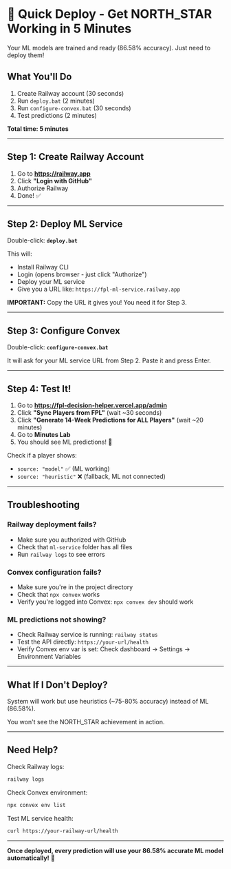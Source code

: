 # 🚀 Quick Deploy - Get NORTH_STAR Working in 5 Minutes

Your ML models are trained and ready (86.58% accuracy). Just need to deploy them!

## What You'll Do

1. Create Railway account (30 seconds)
2. Run `deploy.bat` (2 minutes)
3. Run `configure-convex.bat` (30 seconds)
4. Test predictions (2 minutes)

**Total time: 5 minutes**

---

## Step 1: Create Railway Account

1. Go to **https://railway.app**
2. Click **"Login with GitHub"**
3. Authorize Railway
4. Done! ✅

---

## Step 2: Deploy ML Service

Double-click: **`deploy.bat`**

This will:
- Install Railway CLI
- Login (opens browser - just click "Authorize")
- Deploy your ML service
- Give you a URL like: `https://fpl-ml-service.railway.app`

**IMPORTANT:** Copy the URL it gives you! You need it for Step 3.

---

## Step 3: Configure Convex

Double-click: **`configure-convex.bat`**

It will ask for your ML service URL from Step 2.
Paste it and press Enter.

---

## Step 4: Test It!

1. Go to **https://fpl-decision-helper.vercel.app/admin**
2. Click **"Sync Players from FPL"** (wait ~30 seconds)
3. Click **"Generate 14-Week Predictions for ALL Players"** (wait ~20 minutes)
4. Go to **Minutes Lab**
5. You should see ML predictions! 🎯

Check if a player shows:
- `source: "model"` ✅ (ML working)
- `source: "heuristic"` ❌ (fallback, ML not connected)

---

## Troubleshooting

### Railway deployment fails?
- Make sure you authorized with GitHub
- Check that `ml-service` folder has all files
- Run `railway logs` to see errors

### Convex configuration fails?
- Make sure you're in the project directory
- Check that `npx convex` works
- Verify you're logged into Convex: `npx convex dev` should work

### ML predictions not showing?
- Check Railway service is running: `railway status`
- Test the API directly: `https://your-url/health`
- Verify Convex env var is set: Check dashboard → Settings → Environment Variables

---

## What If I Don't Deploy?

System will work but use heuristics (~75-80% accuracy) instead of ML (86.58%).

You won't see the NORTH_STAR achievement in action.

---

## Need Help?

Check Railway logs:
```bash
railway logs
```

Check Convex environment:
```bash
npx convex env list
```

Test ML service health:
```bash
curl https://your-railway-url/health
```

---

**Once deployed, every prediction will use your 86.58% accurate ML model automatically!** 🎯
